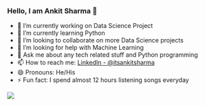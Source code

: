 ### Hello, I am Ankit Sharma 👋

- 🔭 I’m currently working on Data Science Project
- 🌱 I’m currently learning Python
- 👯 I’m looking to collaborate on more Data Science projects
- 🤔 I’m looking for help with Machine Learning
- 💬 Ask me about any tech related stuff and Python programming
- 📫 How to reach me: [LinkedIn - @itsankitsharma](https://www.linkedin.com/in/itsankitsharma/)
- 😄 Pronouns: He/His
- ⚡ Fun fact: I spend almost 12 hours listening songs everyday

<Img src="https://github-readme-stats.vercel.app/api?username=n3rdankit&&show_icons=true&title_color=ffffff&icon_color=bb2acf&text_color=daf7dc&bg_color=151515">
